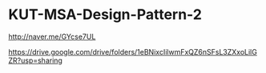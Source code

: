 # KUT-MSA-Design-Pattern-2

http://naver.me/GYcse7UL

https://drive.google.com/drive/folders/1eBNixcIilwmFxQZ6nSFsL3ZXxoLilGZR?usp=sharing




